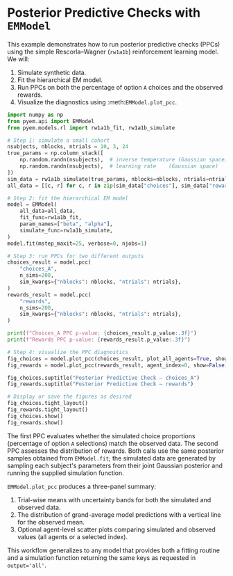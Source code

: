 # Posterior Predictive Checks with ``EMModel``

This example demonstrates how to run posterior predictive checks (PPCs) using
the simple Rescorla–Wagner (``rw1a1b``) reinforcement learning model. We will:

1. Simulate synthetic data.
2. Fit the hierarchical EM model.
3. Run PPCs on both the percentage of option ``A`` choices and the observed
   rewards.
4. Visualize the diagnostics using :meth:`EMModel.plot_pcc`.

```python
import numpy as np
from pyem.api import EMModel
from pyem.models.rl import rw1a1b_fit, rw1a1b_simulate

# Step 1: simulate a small cohort
nsubjects, nblocks, ntrials = 10, 3, 24
true_params = np.column_stack([
    np.random.randn(nsubjects),  # inverse temperature (Gaussian space)
    np.random.randn(nsubjects),  # learning rate    (Gaussian space)
])
sim_data = rw1a1b_simulate(true_params, nblocks=nblocks, ntrials=ntrials)
all_data = [[c, r] for c, r in zip(sim_data["choices"], sim_data["rewards"])]

# Step 2: fit the hierarchical EM model
model = EMModel(
    all_data=all_data,
    fit_func=rw1a1b_fit,
    param_names=["beta", "alpha"],
    simulate_func=rw1a1b_simulate,
)
model.fit(mstep_maxit=25, verbose=0, njobs=1)

# Step 3: run PPCs for two different outputs
choices_result = model.pcc(
    "choices_A",
    n_sims=200,
    sim_kwargs={"nblocks": nblocks, "ntrials": ntrials},
)
rewards_result = model.pcc(
    "rewards",
    n_sims=200,
    sim_kwargs={"nblocks": nblocks, "ntrials": ntrials},
)

print(f"Choices_A PPC p-value: {choices_result.p_value:.3f}")
print(f"Rewards PPC p-value: {rewards_result.p_value:.3f}")

# Step 4: visualize the PPC diagnostics
fig_choices = model.plot_pcc(choices_result, plot_all_agents=True, show=False)
fig_rewards = model.plot_pcc(rewards_result, agent_index=0, show=False)

fig_choices.suptitle("Posterior Predictive Check — choices_A")
fig_rewards.suptitle("Posterior Predictive Check — rewards")

# Display or save the figures as desired
fig_choices.tight_layout()
fig_rewards.tight_layout()
fig_choices.show()
fig_rewards.show()
```

The first PPC evaluates whether the simulated choice proportions (percentage of
option ``A`` selections) match the observed data. The second PPC assesses the
distribution of rewards. Both calls use the same posterior samples obtained from
``EMModel.fit``; the simulated data are generated by sampling each subject's
parameters from their joint Gaussian posterior and running the supplied
simulation function.

``EMModel.plot_pcc`` produces a three-panel summary:

1. Trial-wise means with uncertainty bands for both the simulated and observed
   data.
2. The distribution of grand-average model predictions with a vertical line for
   the observed mean.
3. Optional agent-level scatter plots comparing simulated and observed values
   (all agents or a selected index).

This workflow generalizes to any model that provides both a fitting routine and
a simulation function returning the same keys as requested in ``output='all'``.
